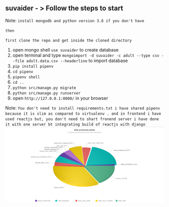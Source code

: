 ## suvaider - > Follow the steps to start

Note: `install mongodb and python version 3.6 if you don't have`

  `then`

`first clone the repo and get inside the cloned directory`
1. open mongo shell `use suvaider` to create database
2. open terminal and type `mongoimport -d suvaider -c adult --type csv --file adult.data.csv --headerline` to import database
3. `pip install pipenv`
4. `cd pipenv`
5. `pipenv shell`
6. `cd ..`
7. `python src/manage.py migrate `
7. `python src/manage.py runserver `
9. open `http://127.0.0.1:8000/` in your browser

Note: `You don't need to install requirements.txt i have shared pipenv because it is slim as compared to virtualenv .
and in frontend i have used reactjs but, you don't need to shart fronend server i have done it with one server bt integrating build of reactjs with django`
![](https://github.com/monetree/survaider-backend/blob/master/scrren.png)

